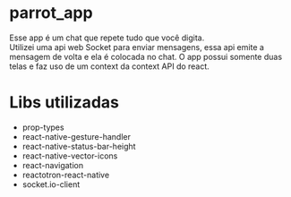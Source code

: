 # parrot_app

Esse app é um chat que repete tudo que você digita.<br/>Utilizei uma api web Socket para enviar mensagens, essa api emite a mensagem de volta e ela é colocada no chat.
O app possui somente duas telas e faz uso de um context da context API do react.
# Libs utilizadas

- prop-types
- react-native-gesture-handler
- react-native-status-bar-height
- react-native-vector-icons
- react-navigation 
- reactotron-react-native
- socket.io-client
